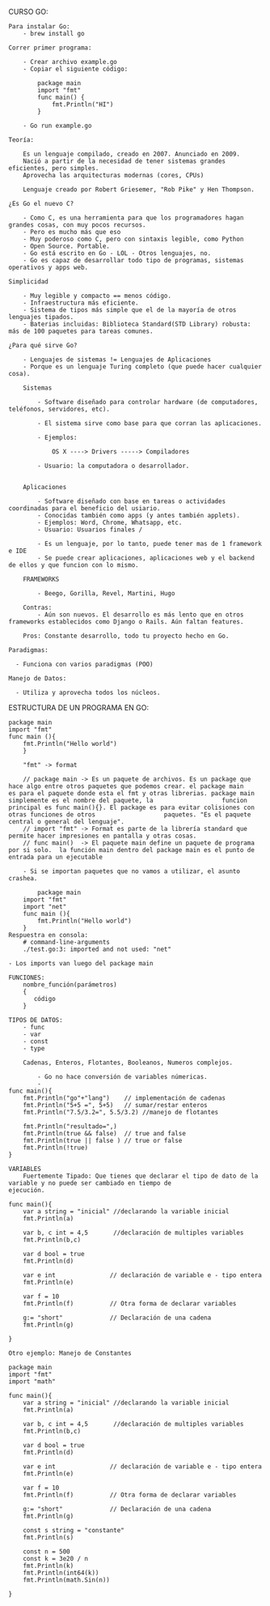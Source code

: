 CURSO GO:

	Para instalar Go:
		- brew install go

	Correr primer programa:

		- Crear archivo example.go
		- Copiar el siguiente código:

			package main
			import "fmt"
			func main() {
				fmt.Println("HI")
			}

		- Go run example.go

	Teoría:

		Es un lenguaje compilado, creado en 2007. Anunciado en 2009.
		Nació a partir de la necesidad de tener sistemas grandes eficientes, pero simples.
		Aprovecha las arquitecturas modernas (cores, CPUs)

		Lenguaje creado por Robert Griesemer, "Rob Pike" y Hen Thompson.

	¿Es Go el nuevo C?

		- Como C, es una herramienta para que los programadores hagan grandes cosas, con muy pocos recursos.
		- Pero es mucho más que eso
		- Muy poderoso como C, pero con sintaxis legible, como Python
		- Open Source. Portable.
		- Go está escrito en Go - LOL - Otros lenguajes, no.
		- Go es capaz de desarrollar todo tipo de programas, sistemas operativos y apps web.
		
	Simplicidad

		- Muy legible y compacto == menos código.
		- Infraestructura más eficiente.
		- Sistema de tipos más simple que el de la mayoría de otros lenguajes tipados.
		- Baterias incluidas: Biblioteca Standard(STD Library) robusta: más de 100 paquetes para tareas comunes.

	¿Para qué sirve Go?

		- Lenguajes de sistemas != Lenguajes de Aplicaciones
		- Porque es un lenguaje Turing completo (que puede hacer cualquier cosa).

		Sistemas

			- Software diseñado para controlar hardware (de computadores, teléfonos, servidores, etc).

			- El sistema sirve como base para que corran las aplicaciones.

			- Ejemplos: 

				OS X ----> Drivers -----> Compiladores

			- Usuario: la computadora o desarrollador.


		Aplicaciones

			- Software diseñado con base en tareas o actividades coordinadas para el beneficio del usiario.
			- Conocidas también como apps (y antes también applets).
			- Ejemplos: Word, Chrome, Whatsapp, etc.
			- Usuario: Usuarios finales / 

			- Es un lenguaje, por lo tanto, puede tener mas de 1 framework e IDE
			- Se puede crear aplicaciones, aplicaciones web y el backend de ellos y que funcion con lo mismo.

		FRAMEWORKS

			- Beego, Gorilla, Revel, Martini, Hugo

		Contras:
			- Aún son nuevos. El desarrollo es más lento que en otros frameworks establecidos como Django o Rails. Aún faltan features.

		Pros: Constante desarrollo, todo tu proyecto hecho en Go.

    Paradigmas:
    
      - Funciona con varios paradigmas (POO)

    Manejo de Datos:
    
      - Utiliza y aprovecha todos los núcleos.
      
ESTRUCTURA DE UN PROGRAMA EN GO:

	package main			   
	import "fmt"
	func main (){
		fmt.Println("Hello world")
    	}
    	
    	"fmt" -> format
    	
    	// package main -> Es un paquete de archivos. Es un package que hace algo entre otros paquetes que podemos crear. el package main 			   es para el paquete donde esta el fmt y otras librerias. package main simplemente es el nombre del paquete, la 				   funcion principal es func main(){}. El package es para evitar colisiones con otras funciones de otros 				   paquetes. "Es el paquete central o general del lenguaje".
    	// import "fmt" -> Format es parte de la librería standard que permite hacer impresiones en pantalla y otras cosas.
    	// func main()  -> El paquete main define un paquete de programa por si solo.  la función main dentro del package main es el punto de entrada para un ejecutable
    	
    	- Si se importan paquetes que no vamos a utilizar, el asunto crashea.
    	
    		package main
		import "fmt"
		import "net"
		func main (){
			fmt.Println("Hello world")
		}
	Respuestra en consola: 
		# command-line-arguments
		./test.go:3: imported and not used: "net"
		
	- Los imports van luego del package main

	FUNCIONES:
		nombre_función(parámetros) 
		{ 
		   código
		}
	
	TIPOS DE DATOS:
		- func
		- var
		- const
		- type
	
		Cadenas, Enteros, Flotantes, Booleanos, Numeros complejos.
	
			- Go no hace conversión de variables númericas.
			- 
	func main(){
		fmt.Println("go"+"lang") 	// implementación de cadenas
		fmt.Println("5+5 =", 5+5)	// sumar/restar enteros
		fmt.Println("7.5/3.2=", 5.5/3.2) //manejo de flotantes
		
		fmt.Println("resultado=",)
		fmt.Println(true && false)  // true and false
		fmt.Println(true || false ) // true or false
		fmt.Println(!true)
	}		

	VARIABLES
		Fuertemente Tipado: Que tienes que declarar el tipo de dato de la variable y no puede ser cambiado en tiempo de 				ejecución.
		
	func main(){
		var a string = "inicial" //declarando la variable inicial
		fmt.Println(a)
	
		var b, c int = 4,5		 //declaración de multiples variables
		fmt.Println(b,c)
	
		var d bool = true
		fmt.Println(d)
	
		var e int  				// declaración de variable e - tipo entera
		fmt.Println(e)
	
		var f = 10
		fmt.Println(f)			// Otra forma de declarar variables
	
		g:= "short"				// Declaración de una cadena
		fmt.Println(g)
	
	}
	
	Otro ejemplo: Manejo de Constantes
	
	package main
	import "fmt"
	import "math"
	
	func main(){
		var a string = "inicial" //declarando la variable inicial
		fmt.Println(a)
	
		var b, c int = 4,5		 //declaración de multiples variables
		fmt.Println(b,c)
	
		var d bool = true
		fmt.Println(d)
	
		var e int  				// declaración de variable e - tipo entera
		fmt.Println(e)
	
		var f = 10
		fmt.Println(f)			// Otra forma de declarar variables
	
		g:= "short"				// Declaración de una cadena
		fmt.Println(g)
	
		const s string = "constante"
		fmt.Println(s)
	
		const n = 500
		const k = 3e20 / n
		fmt.Println(k)
		fmt.Println(int64(k))
		fmt.Println(math.Sin(n))
	
	}
	
	
